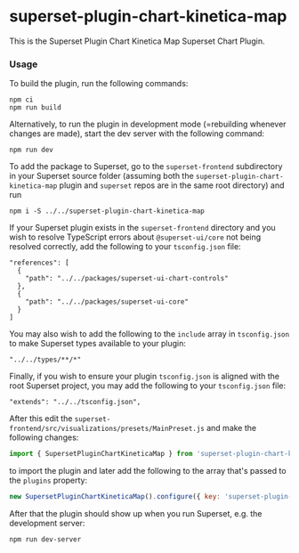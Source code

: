 # superset-plugin-chart-kinetica-map

This is the Superset Plugin Chart Kinetica Map Superset Chart Plugin.

### Usage

To build the plugin, run the following commands:

```
npm ci
npm run build
```

Alternatively, to run the plugin in development mode (=rebuilding whenever changes are made), start the dev server with the following command:

```
npm run dev
```

To add the package to Superset, go to the `superset-frontend` subdirectory in your Superset source folder (assuming both the `superset-plugin-chart-kinetica-map` plugin and `superset` repos are in the same root directory) and run
```
npm i -S ../../superset-plugin-chart-kinetica-map
```

If your Superset plugin exists in the `superset-frontend` directory and you wish to resolve TypeScript errors about `@superset-ui/core` not being resolved correctly, add the following to your `tsconfig.json` file:

```
"references": [
  {
    "path": "../../packages/superset-ui-chart-controls"
  },
  {
    "path": "../../packages/superset-ui-core"
  }
]
```

You may also wish to add the following to the `include` array in `tsconfig.json` to make Superset types available to your plugin:

```
"../../types/**/*"
```

Finally, if you wish to ensure your plugin `tsconfig.json` is aligned with the root Superset project, you may add the following to your `tsconfig.json` file:

```
"extends": "../../tsconfig.json",
```

After this edit the `superset-frontend/src/visualizations/presets/MainPreset.js` and make the following changes:

```js
import { SupersetPluginChartKineticaMap } from 'superset-plugin-chart-kinetica-map';
```

to import the plugin and later add the following to the array that's passed to the `plugins` property:
```js
new SupersetPluginChartKineticaMap().configure({ key: 'superset-plugin-chart-kinetica-map' }),
```

After that the plugin should show up when you run Superset, e.g. the development server:

```
npm run dev-server
```
